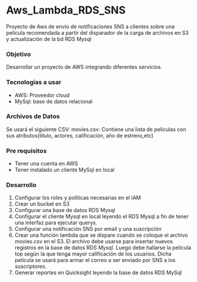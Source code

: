 # Aws_Lambda_RDS_SNS
Proyecto de Aws de envío de notificaciones SNS a clientes sobre una película recomendada a partir del disparador de la carga de archivos en S3 y actualización de la bd RDS Mysql
### Objetivo
 Desarrollar un proyecto de AWS integrando diferentes servicios.

### Tecnologías a usar
- AWS: Proveedor cloud
- MySql: base de datos relacional


### Archivos de Datos
 Se usará el siguiente CSV:
 movies.csv: Contiene una lista de películas con sus atributos(título, actores, calificación, año de estreno,etc)

### Pre requisitos
- Tener una cuenta en AWS
- Tener instalado un cliente MySql en local

### Desarrollo
1. Configurar los roles y políticas necesarias en el IAM
2. Crear un bucket en S3
3. Configurar una base de datos RDS Mysql
4. Configurar el cliente Mysql en local leyendo el RDS Mysql a fin de tener una interfaz para ejecutar querys.
5. Configurar una notificación SNS por email y una suscripción
6. Crear una función lambda que se dispare cuando se coloque el archivo movies.csv en el S3. 
    El archivo debe usarse para insertar nuevos registros en la base de datos
    RDS Mysql. Luego debe hallarse la película top según la que tenga mayor calificación de los usuarios.
    Dicha película se usará para armar el correo a ser enviado por SNS a los suscriptores.
7. Generar reportes en Quicksight leyendo la base de datos RDS MySql

  
